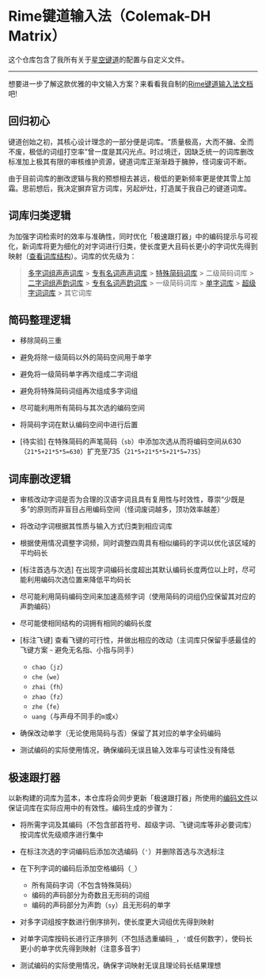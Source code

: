 # Rime键道输入法（Colemak-DH Matrix）

这个仓库包含了我所有关于[星空键道](https://github.com/xkinput/Rime_JD)的配置与自定义文件。

---

想要进一步了解这款优雅的中文输入方案？来看看我自制的[Rime键道输入法文档](https://pingshunhuangalex.gitbook.io/rime-xkjd/)吧!

## 回归初心

键道创始之初，其核心设计理念的一部分便是词库。“质量极高，大而不臃、全而不废，极低的词组打空率”曾一度是其闪光点。时过境迁，因缺乏统一的词库删改标准加上极其有限的审核维护资源，键道词库正渐渐趋于臃肿，怪词废词不断。

由于目前词库的删改逻辑与我的预想相去甚远，极低的更新频率更是使其雪上加霜。思前想后，我决定摒弃官方词库，另起炉灶，打造属于我自己的键道词库。

## 词库归类逻辑

为加强字词检索时的效率与准确性，同时优化「极速跟打器」中的编码提示与可视化，新词库将更为细化的对字词进行归类，使长度更大且码长更小的字词优先得到映射（[查看词库结构](https://github.com/pingshunhuangalex/rime-xkjd/blob/main/xkjd6.extended.dict.yaml)）。词库的优先级为：

> [多字词组声声词库](https://github.com/pingshunhuangalex/rime-xkjd/blob/main/xkjd6.cizuss.dict.yaml) > [专有名词声声词库](https://github.com/pingshunhuangalex/rime-xkjd/blob/main/xkjd6.userss.dict.yaml) > [特殊简码词库](https://github.com/pingshunhuangalex/rime-xkjd/blob/main/xkjd6.wxw.dict.yaml) > 二级简码词库 > [二字词组声韵词库](https://github.com/pingshunhuangalex/rime-xkjd/blob/main/xkjd6.cizusy.dict.yaml) > [专有名词声韵词库](https://github.com/pingshunhuangalex/rime-xkjd/blob/main/xkjd6.usersy.dict.yaml) > 一级简码词库 > [单字词库](https://github.com/pingshunhuangalex/rime-xkjd/blob/main/xkjd6.danzi.dict.yaml) > [超级字词词库](https://github.com/pingshunhuangalex/rime-xkjd/blob/main/xkjd6.chaojizici.dict.yaml) > 其它词库

## 简码整理逻辑

- 移除简码三重

- 避免将除一级简码以外的简码空间用于单字

- 避免将一级简码单字再次组成二字词组

- 避免将特殊简码词组再次组成多字词组

- 尽可能利用所有简码与其次选的编码空间

- 将简码字词在默认编码空间中进行后置

- [待实验] 在特殊简码的声笔简码（`sb`）中添加次选从而将编码空间从630（`21*5+21*5*5=630`）扩充至735（`21*5+21*5*5+21*5=735`）

## 词库删改逻辑

- 审核改动字词是否为合理的汉语字词且具有复用性与时效性，尊崇“少既是多”的原则而非盲目占用编码空间（怪词废词越多，顶功效率越差）

- 将改动字词根据其性质与输入方式归类到相应词库

- 根据使用情况调整字词频，同时调整四周具有相似编码的字词以优化该区域的平均码长

- [标注首选与次选] 在出现字词编码长度超出其默认编码长度两位以上时，尽可能利用编码次选位置来降低平均码长

- 尽可能利用简码编码空间来加速高频字词（使用简码的词组仍应保留其对应的声韵编码）

- 尽可能使相同结构的词拥有相同的编码长度

- [标注飞键] 查看飞键的可行性，并做出相应的改动（主词库只保留手感最佳的飞键方案 - 避免无名指、小指与同手）
  - `chao`（`jz`）
  - `che`（`we`）
  - `zhai`（`fh`）
  - `zhao`（`fz`）
  - `zhe`（`fe`）
  - `uang`（与声母不同手的`m`或`x`）

- 确保改动单字（无论使用简码与否）保留了其对应的单字全码编码

- 测试编码的实际使用情况，确保编码无误且输入效率与可读性没有降低

## 极速跟打器

以新构建的词库为蓝本，本仓库将会同步更新「极速跟打器」所使用的[编码文件](https://github.com/pingshunhuangalex/rime-xkjd/blob/main/%E6%9E%81%E9%80%9F%E8%B7%9F%E6%89%93%E5%99%A8/%E7%BC%96%E7%A0%81%E6%96%87%E4%BB%B6/%E9%94%AE%E9%81%93%C2%B7%E6%88%91%E6%B5%81.txt)以保证词库在实际应用中的有效性。编码生成的步骤为：

- 将所需字词及其编码（不包含部首符号、超级字词、飞键词库等非必要词库）按词库优先级顺序进行集中

- 在标注次选的字词编码后添加次选编码（`'`）并删除首选与次选标注

- 在下列字词的编码后添加空格编码（`_`）
  - 所有简码字词（不包含特殊简码）
  - 编码的声码部分为奇数且无形码的词组
  - 编码的声码部分为声韵（`sy`）且无形码的单字

- 对多字词组按字数进行倒序排列，使长度更大词组优先得到映射

- 对单字词库按码长进行正序排列（不包括选重编码`_`，`'`或任何数字），使码长更小的单字优先得到映射（注意多音字）

- 测试编码的实际使用情况，确保字词映射无误且理论码长结果理想
